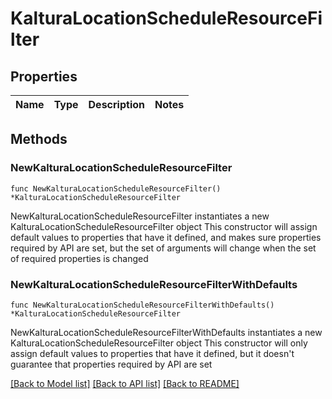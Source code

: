 # KalturaLocationScheduleResourceFilter

## Properties

Name | Type | Description | Notes
------------ | ------------- | ------------- | -------------

## Methods

### NewKalturaLocationScheduleResourceFilter

`func NewKalturaLocationScheduleResourceFilter() *KalturaLocationScheduleResourceFilter`

NewKalturaLocationScheduleResourceFilter instantiates a new KalturaLocationScheduleResourceFilter object
This constructor will assign default values to properties that have it defined,
and makes sure properties required by API are set, but the set of arguments
will change when the set of required properties is changed

### NewKalturaLocationScheduleResourceFilterWithDefaults

`func NewKalturaLocationScheduleResourceFilterWithDefaults() *KalturaLocationScheduleResourceFilter`

NewKalturaLocationScheduleResourceFilterWithDefaults instantiates a new KalturaLocationScheduleResourceFilter object
This constructor will only assign default values to properties that have it defined,
but it doesn't guarantee that properties required by API are set


[[Back to Model list]](../README.md#documentation-for-models) [[Back to API list]](../README.md#documentation-for-api-endpoints) [[Back to README]](../README.md)


